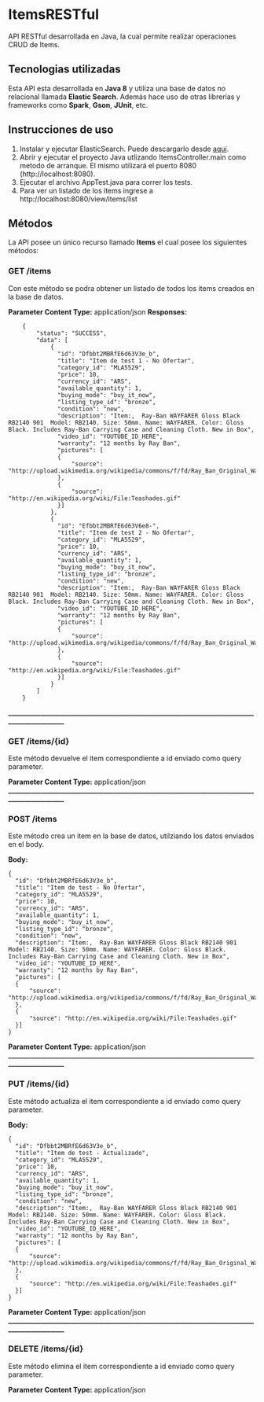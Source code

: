 # ItemsRESTful
API RESTful desarrollada en Java, la cual permite realizar operaciones CRUD de Items. 

## Tecnologias utilizadas
Esta API esta desarrollada en **Java 8** y utiliza una base de datos no relacional llamada **Elastic Search**. Además hace uso de otras librerías y frameworks como **Spark**, **Gson**, **JUnit**, etc.

## Instrucciones de uso
1. Instalar y ejecutar ElasticSearch. Puede descargarlo desde [aquí](https://www.elastic.co/downloads/elasticsearch).
2. Abrir y ejecutar el proyecto Java utlizando ItemsController.main como metodo de arranque. El mismo utilizará el puerto 8080 (http://localhost:8080).
3. Ejecutar el archivo AppTest.java para correr los tests.
4. Para ver un listado de los items ingrese a http://localhost:8080/view/items/list

## Métodos
La API posee un único recurso llamado **Items** el cual posee los siguientes métodos:

### GET /items
Con este método se podra obtener un listado de todos los items creados en la base de datos.

**Parameter Content Type:** application/json
**Responses:** 

        {
            "status": "SUCCESS",
            "data": [
                {
                  "id": "Dfbbt2MBRfE6d63V3e_b",
                  "title": "Item de test 1 - No Ofertar",
                  "category_id": "MLA5529",
                  "price": 10,
                  "currency_id": "ARS",
                  "available_quantity": 1,
                  "buying_mode": "buy_it_now",
                  "listing_type_id": "bronze",
                  "condition": "new",
                  "description": "Item:,  Ray-Ban WAYFARER Gloss Black RB2140 901  Model: RB2140. Size: 50mm. Name: WAYFARER. Color: Gloss Black. Includes Ray-Ban Carrying Case and Cleaning Cloth. New in Box",
                  "video_id": "YOUTUBE_ID_HERE",
                  "warranty": "12 months by Ray Ban",
                  "pictures": [
                  {
                      "source": "http://upload.wikimedia.org/wikipedia/commons/f/fd/Ray_Ban_Original_Wayfarer.jpg"
                  },
                  {
                      "source": "http://en.wikipedia.org/wiki/File:Teashades.gif"
                  }]
                },
                {
                  "id": "Efbbt2MBRfE6d63V6e8-",
                  "title": "Item de test 2 - No Ofertar",
                  "category_id": "MLA5529",
                  "price": 10,
                  "currency_id": "ARS",
                  "available_quantity": 1,
                  "buying_mode": "buy_it_now",
                  "listing_type_id": "bronze",
                  "condition": "new",
                  "description": "Item:,  Ray-Ban WAYFARER Gloss Black RB2140 901  Model: RB2140. Size: 50mm. Name: WAYFARER. Color: Gloss Black. Includes Ray-Ban Carrying Case and Cleaning Cloth. New in Box",
                  "video_id": "YOUTUBE_ID_HERE",
                  "warranty": "12 months by Ray Ban",
                  "pictures": [
                  {
                      "source": "http://upload.wikimedia.org/wikipedia/commons/f/fd/Ray_Ban_Original_Wayfarer.jpg"
                  },
                  {
                      "source": "http://en.wikipedia.org/wiki/File:Teashades.gif"
                  }]
                }
            ]
        }
**____________________________________________________________________________________________**

### GET /items/{id}
Este método devuelve el item correspondiente a id enviado como query parameter.

**Parameter Content Type:** application/json
**____________________________________________________________________________________________**

### POST /items 
Este método crea un item en la base de datos, utilziando los datos enviados en el body.

**Body:**

    {
      "id": "Dfbbt2MBRfE6d63V3e_b",
      "title": "Item de test - No Ofertar",
      "category_id": "MLA5529",
      "price": 10,
      "currency_id": "ARS",
      "available_quantity": 1,
      "buying_mode": "buy_it_now",
      "listing_type_id": "bronze",
      "condition": "new",
      "description": "Item:,  Ray-Ban WAYFARER Gloss Black RB2140 901  Model: RB2140. Size: 50mm. Name: WAYFARER. Color: Gloss Black. Includes Ray-Ban Carrying Case and Cleaning Cloth. New in Box",
      "video_id": "YOUTUBE_ID_HERE",
      "warranty": "12 months by Ray Ban",
      "pictures": [
      {
          "source": "http://upload.wikimedia.org/wikipedia/commons/f/fd/Ray_Ban_Original_Wayfarer.jpg"
      },
      {
          "source": "http://en.wikipedia.org/wiki/File:Teashades.gif"
      }]
    }

**Parameter Content Type:** application/json
**____________________________________________________________________________________________**

### PUT /items/{id}
Este método actualiza el item correspondiente a id enviado como query parameter.

**Body:**

    {
      "id": "Dfbbt2MBRfE6d63V3e_b",
      "title": "Item de test - Actualizado",
      "category_id": "MLA5529",
      "price": 10,
      "currency_id": "ARS",
      "available_quantity": 1,
      "buying_mode": "buy_it_now",
      "listing_type_id": "bronze",
      "condition": "new",
      "description": "Item:,  Ray-Ban WAYFARER Gloss Black RB2140 901  Model: RB2140. Size: 50mm. Name: WAYFARER. Color: Gloss Black. Includes Ray-Ban Carrying Case and Cleaning Cloth. New in Box",
      "video_id": "YOUTUBE_ID_HERE",
      "warranty": "12 months by Ray Ban",
      "pictures": [
      {
          "source": "http://upload.wikimedia.org/wikipedia/commons/f/fd/Ray_Ban_Original_Wayfarer.jpg"
      },
      {
          "source": "http://en.wikipedia.org/wiki/File:Teashades.gif"
      }]
    }

**Parameter Content Type:** application/json
**____________________________________________________________________________________________**

### DELETE /items/{id}
Este método elimina el item correspondiente a id enviado como query parameter.

**Parameter Content Type:** application/json

